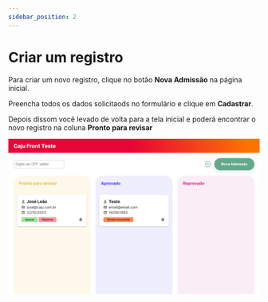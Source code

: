 ```yaml
---
sidebar_position: 2
---
```


# Criar um registro

Para criar um novo registro, clique no botão __Nova Admissão__ na página inicial.

Preencha todos os dados solicitaods no formulário e clique em __Cadastrar__.

Depois dissom você levado de volta para a tela inicial e poderá encontrar o novo registro na coluna __Pronto para revisar__

![Dashboard](img/dashboard.png)